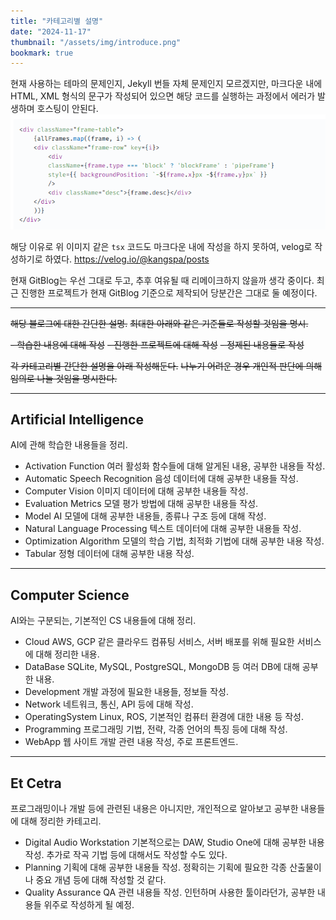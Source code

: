 ```yaml
---
title: "카테고리별 설명"
date: "2024-11-17"
thumbnail: "/assets/img/introduce.png"
bookmark: true
---
```


현재 사용하는 테마의 문제인지, Jekyll 번들 자체 문제인지 모르겠지만, 마크다운 내에 HTML, XML 형식의 문구가 작성되어 있으면 해당 코드를 실행하는 과정에서 에러가 발생하며 호스팅이 안된다.
![Image](/assets/img/image.png)

해당 이유로 위 이미지 같은 `tsx` 코드도 마크다운 내에 작성을 하지 못하여, velog로 작성하기로 하였다.
https://velog.io/@kangspa/posts

현재 GitBlog는 우선 그대로 두고, 추후 여유될 때 리메이크하지 않을까 생각 중이다.
최근 진행한 프로젝트가 현재 GitBlog 기준으로 제작되어 당분간은 그대로 둘 예정이다.

---

~~해당 블로그에 대한 간단한 설명.~~
~~최대한 아래와 같은 기준들로 작성할 것임을 명시.~~

~~- 학습한 내용에 대해 작성~~
~~- 진행한 프로젝트에 대해 작성~~
~~- 정제된 내용들로 작성~~

~~각 카테고리별 간단한 설명을 아래 작성해둔다.~~
~~나누기 어려운 경우 개인적 판단에 의해 임의로 나눌 것임을 명시한다.~~

---

## Artificial Intelligence
AI에 관해 학습한 내용들을 정리.

- Activation Function
    여러 활성화 함수들에 대해 알게된 내용, 공부한 내용들 작성.
- Automatic Speech Recognition
    음성 데이터에 대해 공부한 내용들 작성.
- Computer Vision
    이미지 데이터에 대해 공부한 내용들 작성.
- Evaluation Metrics
    모델 평가 방법에 대해 공부한 내용들 작성.
- Model
    AI 모델에 대해 공부한 내용들, 종류나 구조 등에 대해 작성.
- Natural Language Processing
    텍스트 데이터에 대해 공부한 내용들 작성.
- Optimization Algorithm
    모델의 학습 기법, 최적화 기법에 대해 공부한 내용 작성.
- Tabular
    정형 데이터에 대해 공부한 내용 작성.

---

## Computer Science
AI와는 구분되는, 기본적인 CS 내용들에 대해 정리.

- Cloud
    AWS, GCP 같은 클라우드 컴퓨팅 서비스, 서버 배포를 위해 필요한 서비스에 대해 정리한 내용.
- DataBase
    SQLite, MySQL, PostgreSQL, MongoDB 등 여러 DB에 대해 공부한 내용.
- Development
    개발 과정에 필요한 내용들, 정보들 작성.
- Network
    네트워크, 통신, API 등에 대해 작성.
- OperatingSystem
    Linux, ROS, 기본적인 컴퓨터 환경에 대한 내용 등 작성.
- Programming
    프로그래밍 기법, 전략, 각종 언어의 특징 등에 대해 작성.
- WebApp
    웹 사이트 개발 관련 내용 작성, 주로 프론트엔드.

---

## Et Cetra
프로그래밍이나 개발 등에 관련된 내용은 아니지만,
개인적으로 알아보고 공부한 내용들에 대해 정리한 카테고리.

- Digital Audio Workstation
    기본적으로는 DAW, Studio One에 대해 공부한 내용 작성.
    추가로 작곡 기법 등에 대해서도 작성할 수도 있다.
- Planning
    기획에 대해 공부한 내용들 작성.
    정확히는 기획에 필요한 각종 산출물이나 중요 개념 등에 대해 작성할 것 같다.
- Quality Assurance
    QA 관련 내용들 작성.
    인턴하며 사용한 툴이라던가, 공부한 내용들 위주로 작성하게 될 예정.

